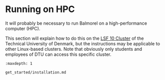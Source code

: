 # Running on HPC

It will probably be necessary to run Balmorel on a high-performance computer (HPC).

This section will explain how to do this on the [LSF 10 Cluster](https://www.hpc.dtu.dk/?page_id=2513) of the Technical University of Denmark, but the instructions may be applicable to other Linux-based clusters. Note that obviously only students and employees of DTU can access this specific cluster. 

```{toctree}
:maxdepth: 1

get_started/installation.md
```